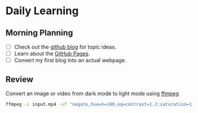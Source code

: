 # Daily Learning
## Morning Planning
- [ ] Check out the [github blog](https://github.blog/) for topic ideas.
- [ ] Learn about the [GitHub Pages](https://skills.github.com/#first-day-on-github).
- [ ] Convert my first blog into an actual webpage.
## Review
Convert an image or video from dark mode to light mode using [ffmpeg](https://www.ffmpeg.org)

```bash
ffmpeg -i input.mp4 -vf "negate,hue=h=180,eq=contrast=1.2:saturation=1.1" output.mp4
```
